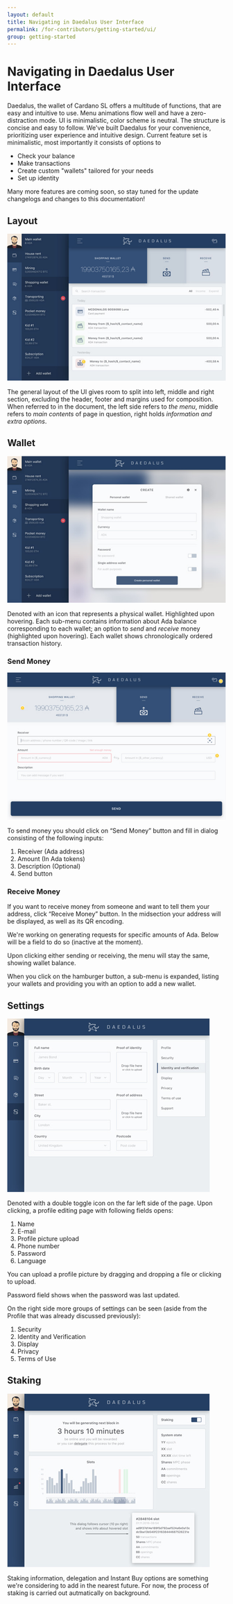 ```yaml
---
layout: default
title: Navigating in Daedalus User Interface
permalink: /for-contributors/getting-started/ui/
group: getting-started
---
```

# Navigating in Daedalus User Interface

Daedalus, the wallet of Cardano SL offers a multitude of functions, that
are easy and intuitive to use. Menu animations flow well and have a
zero-distraction mode. UI is minimalistic, color scheme is neutral. The
structure is concise and easy to follow. We've built Daedalus for your
convenience, prioritizing user experience and intuitive design. Current
feature set is minimalistic, most importantly it consists of options to

 + Check your balance
 + Make transactions
 + Create custom "wallets" tailored for your needs
 + Set up identity

Many more features are coming soon, so stay tuned for the update
changelogs and changes to this documentation!

## Layout
![Daedalus balance](/img/daedalus/balance.jpg)

The general layout of the UI gives room to split into left, middle and
right section, excluding the header, footer and margins used for
composition. When referred to in the document, the left side refers to
_the menu_, middle refers to _main contents_ of page in question, right
holds _information and extra options_.

## Wallet
![Daedalus wallet](/img/daedalus/wallet.jpg)

Denoted with an icon that represents a physical wallet.  Highlighted
upon hovering. Each sub-menu contains information about Ada balance
corresponding to each wallet; an option to _send_ and _receive_ money
(highlighted upon hovering). Each wallet shows chronologically ordered
transaction history.

### Send Money
![Daedalus transaction](/img/daedalus/send.jpg)

To send money you should click on “Send Money” button and fill in dialog
consisting of the following inputs:

 1. Receiver (Ada address)
 2. Amount (In Ada tokens)
 3. Description (Optional)
 4. Send button

### Receive Money

If you want to receive money from someone and want to tell them your
address, click “Receive Money” button. In the midsection your address
will be displayed, as well as its QR encoding.

We're working on generating requests for specific amounts of Ada.
Below will be a field to do so (inactive at the moment).

Upon clicking either sending or receiving, the menu will stay the same,
showing wallet balance.

When you click on the hamburger button, a sub-menu is expanded, listing
your wallets and providing you with an option to add a new wallet.

## Settings
![Daedalus identity](/img/daedalus/identity.jpg)

Denoted with a double toggle icon on the far left side of the page.
Upon clicking, a profile editing page with following fields
opens:

 1. Name
 2. E-mail
 3. Profile picture upload
 4. Phone number
 5. Password
 6. Language

You can upload a profile picture by
dragging and dropping a file or clicking to upload.

Password field shows when the password was last updated.

On the right side more groups of settings can be seen (aside from the
Profile that was already discussed previously):

 1. Security
 2. Identity and Verification
 3. Display
 4. Privacy
 5. Terms of Use

## Staking
![Daedalus identity](/img/daedalus/staking.jpg)

Staking information, delegation and Instant Buy options are something
we're considering to add in the nearest future. For now, the process of
staking is carried out autmatically on background.
